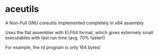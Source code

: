 # aceutils
A Non-Full GNU coreutils implemented completely in x64 assembly

Uses the flat assembler with ELF64 format, which gives extermely small executables with fast run time (avg. 70% faster!)

For example, the rd program is only 164 bytes!
